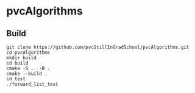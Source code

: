 # pvcAlgorithms

## Build
```shell
git clone https://github.com/pvcStillInGradSchool/pvcAlgorithms.git
cd pvcAlgorithms
mkdir build
cd build
cmake -S .. -B .
cmake --build .
cd test
./forward_list_test
```
